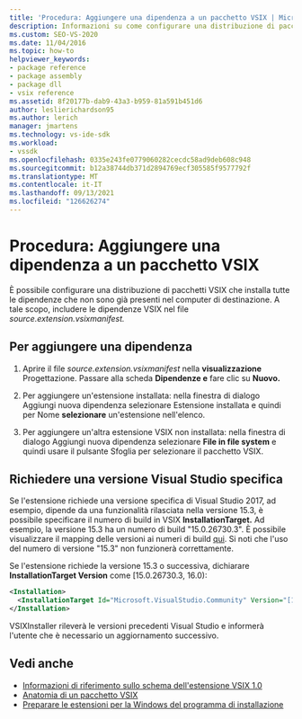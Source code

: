 ```yaml
---
title: 'Procedura: Aggiungere una dipendenza a un pacchetto VSIX | Microsoft Docs'
description: Informazioni su come configurare una distribuzione di pacchetti VSIX che installa eventuali dipendenze che non sono già presenti nel computer di destinazione.
ms.custom: SEO-VS-2020
ms.date: 11/04/2016
ms.topic: how-to
helpviewer_keywords:
- package reference
- package assembly
- package dll
- vsix reference
ms.assetid: 8f20177b-dab9-43a3-b959-81a591b451d6
author: leslierichardson95
ms.author: lerich
manager: jmartens
ms.technology: vs-ide-sdk
ms.workload:
- vssdk
ms.openlocfilehash: 0335e243fe0779060282cecdc58ad9deb608c948
ms.sourcegitcommit: b12a38744db371d2894769ecf305585f9577792f
ms.translationtype: MT
ms.contentlocale: it-IT
ms.lasthandoff: 09/13/2021
ms.locfileid: "126626274"
---
```

# <a name="how-to-add-a-dependency-to-a-vsix-package"></a>Procedura: Aggiungere una dipendenza a un pacchetto VSIX

È possibile configurare una distribuzione di pacchetti VSIX che installa tutte le dipendenze che non sono già presenti nel computer di destinazione. A tale scopo, includere le dipendenze VSIX nel file *source.extension.vsixmanifest.*

## <a name="to-add-a-dependency"></a>Per aggiungere una dipendenza

1. Aprire il file *source.extension.vsixmanifest* nella **visualizzazione** Progettazione. Passare alla scheda **Dipendenze e** fare clic su **Nuovo.**

2. Per aggiungere un'estensione  installata: nella finestra di  dialogo Aggiungi nuova dipendenza selezionare Estensione installata e quindi per Nome **selezionare** un'estensione nell'elenco.

3. Per aggiungere un'altra estensione VSIX  non installata: nella finestra di dialogo Aggiungi nuova  dipendenza selezionare **File in file system** e quindi usare il pulsante Sfoglia per selezionare il pacchetto VSIX.

## <a name="require-a-specific-visual-studio-release"></a>Richiedere una versione Visual Studio specifica

Se l'estensione richiede una versione specifica di Visual Studio 2017, ad esempio, dipende da una funzionalità rilasciata nella versione 15.3, è possibile specificare il numero di build in VSIX **InstallationTarget.** Ad esempio, la versione 15.3 ha un numero di build "15.0.26730.3". È possibile visualizzare il mapping delle versioni ai numeri di build [qui](../install/visual-studio-build-numbers-and-release-dates.md). Si noti che l'uso del numero di versione "15.3" non funzionerà correttamente.

Se l'estensione richiede la versione 15.3 o successiva, dichiarare **InstallationTarget Version** come [15.0.26730.3, 16.0):

```xml
<Installation>
  <InstallationTarget Id="Microsoft.VisualStudio.Community" Version="[15.0.26730.3, 16.0)" />
</Installation>
```

VSIXInstaller rileverà le versioni precedenti Visual Studio e informerà l'utente che è necessario un aggiornamento successivo.

## <a name="see-also"></a>Vedi anche

- [Informazioni di riferimento sullo schema dell'estensione VSIX 1.0](/previous-versions/dd393700(v=vs.110))
- [Anatomia di un pacchetto VSIX](../extensibility/anatomy-of-a-vsix-package.md)
- [Preparare le estensioni per la Windows del programma di installazione](../extensibility/preparing-extensions-for-windows-installer-deployment.md)